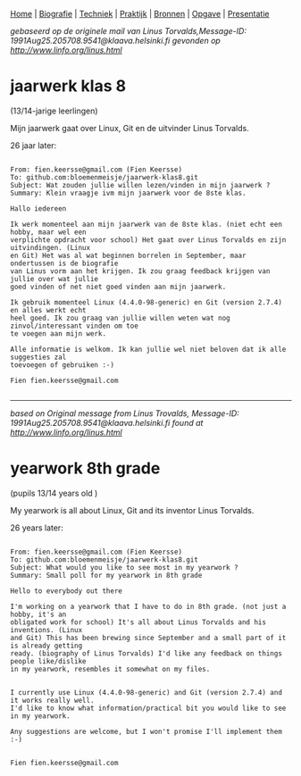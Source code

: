 [Home](https://bloemenmeisje.github.io/jaarwerk-klas8/) | [Biografie](bio.md) | [Techniek](uitvinding.md) | [Praktijk](praktijk.md) | [Bronnen](bronnen.md) | [Opgave](opgave.md) |  [Presentatie](https://gitpitch.com/bloemenmeisje/jaarwerk-klas8/master?grs=github&t=moon)

*gebaseerd op de originele mail van Linus Torvalds,Message-ID: 1991Aug25.205708.9541@<span></span>klaava.helsinki.fi gevonden op http://www.linfo.org/linus.html*

# jaarwerk klas 8 
(13/14-jarige leerlingen)

Mijn jaarwerk gaat over Linux, Git en de uitvinder Linus Torvalds. 

26 jaar later:

```

From: fien.keersse@gmail.com (Fien Keersse)
To: github.com:bloemenmeisje/jaarwerk-klas8.git
Subject: Wat zouden jullie willen lezen/vinden in mijn jaarwerk ?
Summary: Klein vraagje ivm mijn jaarwerk voor de 8ste klas.

Hallo iedereen

Ik werk momenteel aan mijn jaarwerk van de 8ste klas. (niet echt een hobby, maar wel een 
verplichte opdracht voor school) Het gaat over Linus Torvalds en zijn uitvindingen. (Linux 
en Git) Het was al wat beginnen borrelen in September, maar ondertussen is de biografie 
van Linus vorm aan het krijgen. Ik zou graag feedback krijgen van jullie over wat jullie 
goed vinden of net niet goed vinden aan mijn jaarwerk.

Ik gebruik momenteel Linux (4.4.0-98-generic) en Git (version 2.7.4) en alles werkt echt 
heel goed. Ik zou graag van jullie willen weten wat nog zinvol/interessant vinden om toe 
te voegen aan mijn werk.

Alle informatie is welkom. Ik kan jullie wel niet beloven dat ik alle suggesties zal 
toevoegen of gebruiken :-)

Fien fien.keersse@gmail.com


```

___


*based on Original message from Linus Trovalds, Message-ID: 1991Aug25.205708.9541@<span></span>klaava.helsinki.fi found at http://www.linfo.org/linus.html*


# yearwork 8th grade 
(pupils 13/14 years old )

My yearwork is all about Linux, Git and its inventor Linus Torvalds.


26 years later:

```

From: fien.keersse@gmail.com (Fien Keersse)
To: github.com:bloemenmeisje/jaarwerk-klas8.git
Subject: What would you like to see most in my yearwork ?
Summary: Small poll for my yearwork in 8th grade

Hello to everybody out there

I'm working on a yearwork that I have to do in 8th grade. (not just a hobby, it's an 
obligated work for school) It's all about Linus Torvalds and his inventions. (Linux 
and Git) This has been brewing since September and a small part of it is already getting 
ready. (biography of Linus Torvalds) I'd like any feedback on things people like/dislike 
in my yearwork, resembles it somewhat on my files.


I currently use Linux (4.4.0-98-generic) and Git (version 2.7.4) and it works really well. 
I'd like to know what information/practical bit you would like to see in my yearwork.

Any suggestions are welcome, but I won't promise I'll implement them :-)


Fien fien.keersse@gmail.com


```


